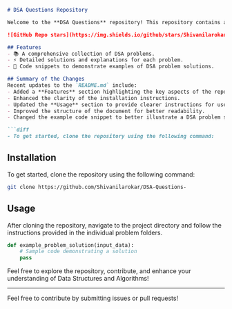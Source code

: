 ```markdown
# DSA Questions Repository

Welcome to the **DSA Questions** repository! This repository contains a collection of Data Structures and Algorithms (DSA) problems designed to help you enhance your coding skills.

![GitHub Repo stars](https://img.shields.io/github/stars/Shivanilarokar/DSA-Questions-) ![GitHub forks](https://img.shields.io/github/forks/Shivanilarokar/DSA-Questions-) ![GitHub issues](https://img.shields.io/github/issues/Shivanilarokar/DSA-Questions-)

## Features
- 📚 A comprehensive collection of DSA problems.
- ⚡ Detailed solutions and explanations for each problem.
- 📝 Code snippets to demonstrate examples of DSA problem solutions.

## Summary of the Changes
Recent updates to the `README.md` include:
- Added a **Features** section highlighting the key aspects of the repository.
- Enhanced the clarity of the installation instructions.
- Updated the **Usage** section to provide clearer instructions for users.
- Improved the structure of the document for better readability.
- Changed the example code snippet to better illustrate a DSA problem solution.

```diff
- To get started, clone the repository using the following command:
```

## Installation
To get started, clone the repository using the following command:

```bash
git clone https://github.com/Shivanilarokar/DSA-Questions-
```

## Usage
After cloning the repository, navigate to the project directory and follow the instructions provided in the individual problem folders.

```python
def example_problem_solution(input_data):
    # Sample code demonstrating a solution
    pass
```

Feel free to explore the repository, contribute, and enhance your understanding of Data Structures and Algorithms!

---

Feel free to contribute by submitting issues or pull requests!
```